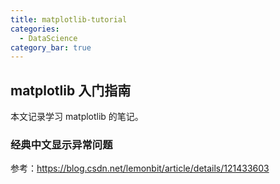 ```yaml
---
title: matplotlib-tutorial
categories:
  - DataScience
category_bar: true
---
```


## matplotlib 入门指南

本文记录学习 matplotlib 的笔记。

### 经典中文显示异常问题

参考：https://blog.csdn.net/lemonbit/article/details/121433603
